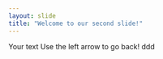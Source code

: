 ```yaml
---
layout: slide
title: "Welcome to our second slide!"
---
```

Your text
Use the left arrow to go back! ddd
